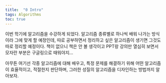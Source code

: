 ```yaml
---
title:  "0 Intro"
tags: Algorithms
toc: true
---
```


이번 학기에 알고리즘을 수강하게 되었다. 알고리즘 종류별로 하나씩 배워 나가는 방식이라 그에 맞게 할 예정인데, 따로 공부하면서 정리하고 싶은 알고리즘이 생기면 그것도 따로 정리할 예정이다. 책이 없으니 책은 안 볼 생각이고 PPT랑 강의만 열심히 보면서 모자란 부분은 구글링으로 때워야지...

아무튼 여기선 각종 알고리즘에 대해 배우고, 특정 문제를 해결하기 위해 어떤 알고리즘이 효율적이고, 적절한지 판단하며, 그러한 성질의 알고리즘을 디자인하는 방법까지 알아보자.
